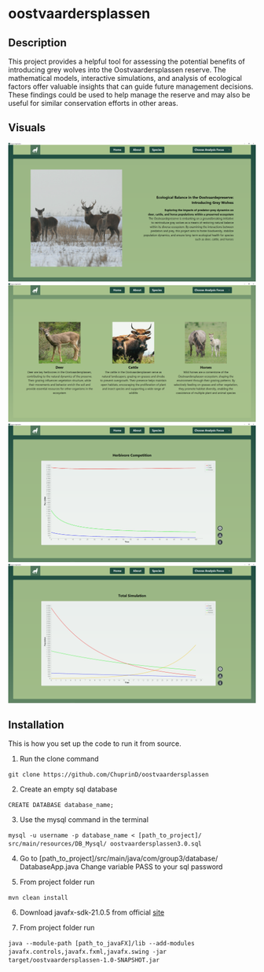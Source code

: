 # oostvaardersplassen

## Description
This project provides a helpful tool for assessing the potential
benefits of introducing grey wolves into the Oostvaardersplassen
reserve. The mathematical models, interactive simulations, and
analysis of ecological factors offer valuable insights that can
guide future management decisions. These findings could be used
to help manage the reserve and may also be useful for similar
conservation efforts in other areas. 

## Visuals
![Screenshot_1](/images/Screenshot_1.png)
![Screenshot_2](/images/Screenshot_2.png)
![Screenshot_3](/images/Screenshot_3.png)
![Screenshot_4](/images/Screenshot_4.png)


## Installation
This is how you set up the code to run it from source.

1. Run the clone command 

`git clone https://github.com/ChuprinD/oostvaardersplassen`

2. Create an empty sql database 

`CREATE DATABASE database_name;`

3. Use the mysql command in the terminal 

`mysql -u username -p database_name < [path_to_project]/ src/main/resources/DB_Mysql/ oostvaardersplassen3.0.sql`

4. Go to [path_to_project]/src/main/java/com/group3/database/ DatabaseApp.java 
Change variable PASS to your sql password

5. From project folder run

`mvn clean install`

6. Download javafx-sdk-21.0.5 from official [site](https://openjfx.io/)

7. From project folder run 

`java --module-path [path_to_javaFX]/lib --add-modules javafx.controls,javafx.fxml,javafx.swing -jar target/oostvaardersplassen-1.0-SNAPSHOT.jar`